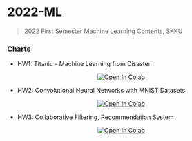 # 2022-ML
> 2022 First Semester Machine Learning Contents, SKKU

### Charts
* HW1: Titanic - Machine Learning from Disaster <p align="center"><a href="https://drive.google.com/file/d/1h0mzQxsqamuAZQX-e-jfSie29soEQyk0/view?usp=sharing" target="_parent\"><img src="https://colab.research.google.com/assets/colab-badge.svg" alt="Open In Colab"/></a></p>
* HW2: Convolutional Neural Networks with MNIST Datasets <p align="center"><a href="https://drive.google.com/file/d/1P73q3JGtqBlSCiuHDKezLqV6p7jGeey5/view?usp=sharing" target="_parent\"><img src="https://colab.research.google.com/assets/colab-badge.svg" alt="Open In Colab"/></a></p>
* HW3: Collaborative Filtering, Recommendation System <p align="center"><a href="https://drive.google.com/file/d/1Cg0z_pu2srpn9nIPF7wVGvhZ19MwOZny/view?usp=sharing" target="_parent\"><img src="https://colab.research.google.com/assets/colab-badge.svg" alt="Open In Colab"/></a></p>
